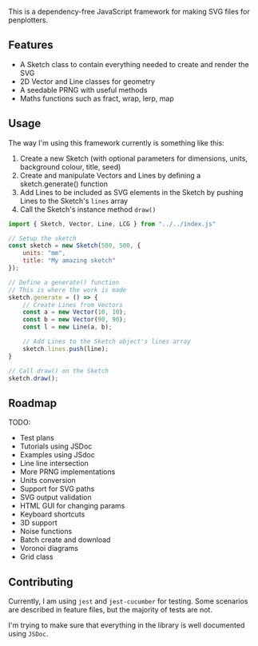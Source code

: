 This is a dependency-free JavaScript framework for making SVG files for penplotters.

## Features

- A Sketch class to contain everything needed to create and render the SVG
- 2D Vector and Line classes for geometry
- A seedable PRNG with useful methods
- Maths functions such as fract, wrap, lerp, map

## Usage

The way I'm using this framework currently is something like this:

1. Create a new Sketch (with optional parameters for dimensions, units, background colour, title, seed)
2. Create and manipulate Vectors and Lines by defining a sketch.generate() function
3. Add Lines to be included as SVG elements in the Sketch by pushing Lines to the Sketch's `lines` array
4. Call the Sketch's instance method `draw()`

```js
import { Sketch, Vector, Line, LCG } from "../../index.js"

// Setup the sketch
const sketch = new Sketch(500, 500, {
    units: "mm",
    title: "My amazing sketch"
});

// Define a generate() function
// This is where the work is made
sketch.generate = () => {
    // Create Lines from Vectors
    const a = new Vector(10, 10);
    const b = new Vector(90, 90);
    const l = new Line(a, b);

    // Add Lines to the Sketch object's lines array
    sketch.lines.push(line);
}

// Call draw() on the Sketch
sketch.draw();
```


## Roadmap

TODO:
- Test plans
- Tutorials using JSDoc
- Examples using JSdoc
- Line line intersection
- More PRNG implementations
- Units conversion
- Support for SVG paths
- SVG output validation
- HTML GUI for changing params
- Keyboard shortcuts
- 3D support
- Noise functions
- Batch create and download
- Voronoi diagrams
- Grid class

## Contributing

Currently, I am using `jest` and `jest-cucumber` for testing. Some scenarios are described in feature files, but the majority of tests are not.

I'm trying to make sure that everything in the library is well documented using `JSDoc`.
